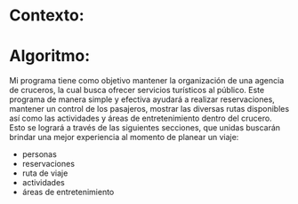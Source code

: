 # Contexto:

# Algoritmo:
Mi programa tiene como objetivo mantener la organización de una agencia de cruceros, la cual busca ofrecer servicios turísticos al público. Este programa de manera simple y efectiva ayudará a realizar reservaciones,  mantener un control de los pasajeros, mostrar las diversas rutas disponibles así como las actividades y áreas de entretenimiento dentro del crucero. Esto se logrará a través de las siguientes secciones, que unidas buscarán brindar una mejor experiencia al momento de planear un viaje: 
- personas 
- reservaciones
- ruta de viaje 
- actividades 
- áreas de entretenimiento
